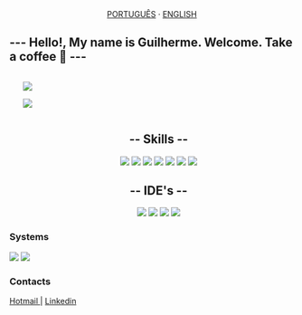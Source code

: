 <div align="center">
  <a href="/readme_pt-BR.md">PORTUGUÊS</a>
  ·
  <a href="/readme_us.md">ENGLISH</a>
</div>

<h2> --- Hello!, My name is Guilherme. Welcome. Take a coffee 🍵 --- </h2>

<div class="col-6" style="display:flex">
  <div class="status">
    <ul>
      <img src="https://github-readme-stats.vercel.app/api?username=GuilhermeSotti&show_icons=true&theme=monokai&custom_title=Meus Status">
    </ul>
    <ul>
      <img src="https://github-readme-stats.vercel.app/api/top-langs/?username=karanalpe&layout=compact&theme=monokai&custom_title=Minhas Liguagens Preferidas">
    </ul>
  </div>
</div>

<div class="skill" align="center">
  <ul>
    <h2> -- Skills -- </h2>
      <img src="https://icongr.am/devicon/java-original.svg?size=120&color=currentColor">
      <img src="https://icongr.am/devicon/html5-original.svg?size=120&color=currentColor">
      <img src="https://icongr.am/devicon/css3-original.svg?size=120&color=currentColor">
      <img src="https://icongr.am/devicon/amazonwebservices-original.svg?size=120&color=currentColor">
      <img src="https://icongr.am/devicon/android-original.svg?size=120&color=currentColor">
      <img src="https://icongr.am/devicon/vagrant-original.svg?size=120&color=currentColor">
      <img src="https://icongr.am/devicon/python-original.svg?size=120&color=currentColor">
  </ul>
</div>

<div class="ides" align="center">
  <ul>
    <h2> -- IDE's -- </h2>
      <img src="https://icongr.am/devicon/visualstudio-plain.svg?size=120&color=currentColor">
      <img src="https://icongr.am/devicon/docker-plain.svg?size=120&color=currentColor">
      <img src="https://icongr.am/devicon/pycharm-original.svg?size=120&color=currentColor">
      <img src="https://icongr.am/simple/androidstudio.svg?size=120&color=20a754&colored=false">
  </ul>
</div>

<div>
  <h3> Systems </h3>
    <img src="https://img.shields.io/badge/Windows-0078D6?style=for-the-badge&logo=windows&logoColor=white">
    <img src="https://img.shields.io/badge/Linux-0078D6?style=for-the-badge&color=grey&logo=linux&logoColor=white">
</div>

<div>
  <h3> Contacts </h3>
    <a href="mailto:Gpiresmachado@hotmail.com"> Hotmail </a>
    |
    <a href="https://www.linkedin.com/in/guilherme-pires-de-sotti-machado-296a7417a/"> Linkedin </a>
</div>

<!---
GuilhermeSotti/GuilhermeSotti is a ✨ special ✨ repository because its `README.md` (this file) appears on your GitHub profile.
You can click the Preview link to take a look at your changes.
--->
